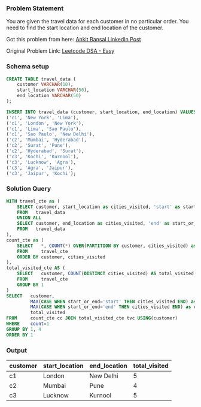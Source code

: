 ### Problem Statement

You are given the travel data for each customer in no particular order. You need to find the start location and end location of the customer.

Got this problem from here: [Ankit Bansal LinkedIn Post](https://www.linkedin.com/posts/ankitbansal6_sql-analytics-activity-7234404172127744000-edLt?utm_source=share&utm_medium=member_desktop)

Original Problem Link: [Leetcode DSA - Easy](https://leetcode.com/problems/destination-city/description/)

### Schema setup

```sql
CREATE TABLE travel_data (
    customer VARCHAR(10),
    start_location VARCHAR(50),
    end_location VARCHAR(50)
);

INSERT INTO travel_data (customer, start_location, end_location) VALUES
('c1', 'New York', 'Lima'),
('c1', 'London', 'New York'),
('c1', 'Lima', 'Sao Paulo'),
('c1', 'Sao Paulo', 'New Delhi'),
('c2', 'Mumbai', 'Hyderabad'),
('c2', 'Surat', 'Pune'),
('c2', 'Hyderabad', 'Surat'),
('c3', 'Kochi', 'Kurnool'),
('c3', 'Lucknow', 'Agra'),
('c3', 'Agra', 'Jaipur'),
('c3', 'Jaipur', 'Kochi');
```

### Solution Query

```sql
WITH travel_cte as (
    SELECT customer, start_location as cities_visited, 'start' as start_or_end
    FROM   travel_data
    UNION ALL
    SELECT customer, end_location as cities_visited, 'end' as start_or_end
    FROM   travel_data
), 
count_cte as (
    SELECT   *, COUNT(*) OVER(PARTITION BY customer, cities_visited) as count
    FROM     travel_cte
    ORDER BY customer, cities_visited
),
total_visited_cte AS (
    SELECT   customer, COUNT(DISTINCT cities_visited) AS total_visited
    FROM     travel_cte
    GROUP BY 1
)
SELECT   customer, 
         MAX(CASE WHEN start_or_end='start' THEN cities_visited END) as start_location,
         MAX(CASE WHEN start_or_end='end' THEN cities_visited END) as end_location,
         total_visited
FROM     count_cte cc JOIN total_visited_cte tvc USING(customer)
WHERE    count=1
GROUP BY 1, 4
ORDER BY 1
```

### Output


customer | start_location | end_location | total_visited |
--|--|--|--|
c1 | London | New Delhi | 5 |
c2 | Mumbai | Pune | 4 |
c3 | Lucknow | Kurnool | 5